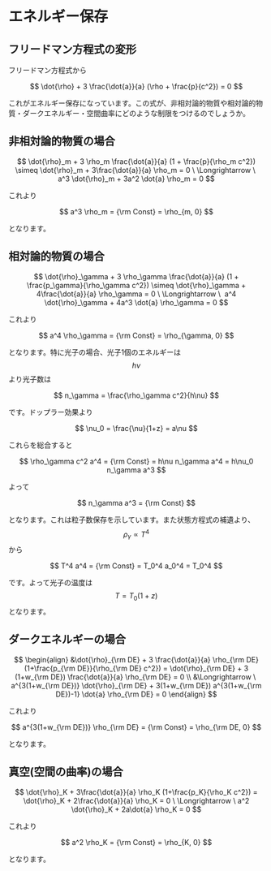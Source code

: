 # エネルギー保存

## フリードマン方程式の変形

フリードマン方程式から

$$
\dot{\rho} + 3 \frac{\dot{a}}{a} (\rho + \frac{p}{c^2}) = 0
$$

これがエネルギー保存になっています。この式が、非相対論的物質や相対論的物質・ダークエネルギー・空間曲率にどのような制限をつけるのでしょうか。

## 非相対論的物質の場合

$$
\dot{\rho}_m + 3 \rho_m \frac{\dot{a}}{a} (1 + \frac{p}{\rho_m c^2}) 
\simeq \dot{\rho}_m + 3\frac{\dot{a}}{a} \rho_m = 0 \ \Longrightarrow \ 
a^3 \dot{\rho}_m + 3a^2 \dot{a} \rho_m = 0
$$

これより

$$
a^3 \rho_m = {\rm Const} = \rho_{m, 0}
$$

となります。

## 相対論的物質の場合

$$
\dot{\rho}_\gamma + 3 \rho_\gamma \frac{\dot{a}}{a} (1 + \frac{p_\gamma}{\rho_\gamma c^2}) 
\simeq \dot{\rho}_\gamma + 4\frac{\dot{a}}{a} \rho_\gamma = 0 \ \Longrightarrow \ 
a^4 \dot{\rho}_\gamma + 4a^3 \dot{a} \rho_\gamma = 0
$$

これより

$$
a^4 \rho_\gamma = {\rm Const} = \rho_{\gamma, 0}
$$

となります。特に光子の場合、光子1個のエネルギーは$$h\nu$$より光子数は

$$
n_\gamma = \frac{\rho_\gamma c^2}{h\nu}
$$

です。ドップラー効果より

$$
\nu_0 = \frac{\nu}{1+z} = a\nu
$$

これらを総合すると

$$
\rho_\gamma c^2 a^4 = {\rm Const} = h\nu n_\gamma a^4 = h\nu_0 n_\gamma a^3
$$

よって

$$
n_\gamma a^3 = {\rm Const}
$$

となります。これは粒子数保存を示しています。また状態方程式の補遺より、$$\rho_\gamma \propto T^4$$から

$$
T^4 a^4 = {\rm Const} = T_0^4 a_0^4 = T_0^4
$$

です。よって光子の温度は$$T = T_0 (1+z)$$となります。

## ダークエネルギーの場合

$$
\begin{align}
&\dot{\rho}_{\rm DE} + 3 \frac{\dot{a}}{a} \rho_{\rm DE} (1+\frac{p_{\rm DE}}{\rho_{\rm DE} c^2}) 
= \dot{\rho}_{\rm DE} + 3 (1+w_{\rm DE}) \frac{\dot{a}}{a} \rho_{\rm DE} 
= 0 \\
&\Longrightarrow \ 
a^{3(1+w_{\rm DE})} \dot{\rho}_{\rm DE} + 3(1+w_{\rm DE}) a^{3(1+w_{\rm DE})-1} \dot{a} \rho_{\rm DE} = 0
\end{align}
$$

これより

$$
a^{3(1+w_{\rm DE})} \rho_{\rm DE} = {\rm Const} = \rho_{\rm DE, 0}
$$

となります。

## 真空(空間の曲率)の場合

$$
\dot{\rho}_K + 3\frac{\dot{a}}{a} \rho_K (1+\frac{p_K}{\rho_K c^2}) 
= \dot{\rho}_K + 2\frac{\dot{a}}{a} \rho_K = 0 \ \Longrightarrow \ 
a^2 \dot{\rho}_K + 2a\dot{a} \rho_K = 0
$$

これより

$$
a^2 \rho_K = {\rm Const} = \rho_{K, 0}
$$

となります。